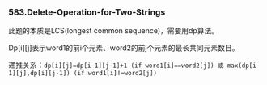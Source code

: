 ### 583.Delete-Operation-for-Two-Strings

此题的本质是LCS(longest common sequence)，需要用dp算法。

Dp[i][j]表示word1的前i个元素、word2的前j个元素的最长共同元素数目。

递推关系：```dp[i][j]=dp[i-1][j-1]+1 (if word1[i]==word2[j]) 或 max(dp[i-1][j],dp[i][j-1]) (if word1[i]!=word2[j])```
